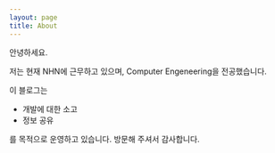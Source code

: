 ```yaml
---
layout: page
title: About
---
```


안녕하세요.

저는 현재 NHN에 근무하고 있으며, Computer Engeneering을 전공했습니다.

이 블로그는 
* 개발에 대한 소고 
* 정보 공유

를 목적으로 운영하고 있습니다. 방문해 주셔서 감사합니다.